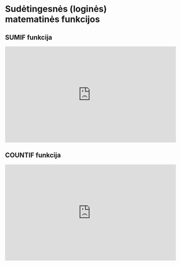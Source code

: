 # Sudėtingesnės (loginės) matematinės funkcijos

## SUMIF funkcija

<iframe width="560" height="315" src="https://www.youtube.com/embed/SjnFbB1cB9I" title="YouTube video player" frameborder="0" allow="accelerometer; autoplay; clipboard-write; encrypted-media; gyroscope; picture-in-picture" allowfullscreen></iframe>

## COUNTIF funkcija

<iframe width="560" height="315" src="https://www.youtube.com/embed/WygHsqMKepY" title="YouTube video player" frameborder="0" allow="accelerometer; autoplay; clipboard-write; encrypted-media; gyroscope; picture-in-picture" allowfullscreen></iframe>
